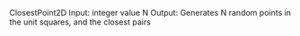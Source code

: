 ClosestPoint2D
Input: integer value N
Output: Generates N random points in the unit squares, and the closest pairs
